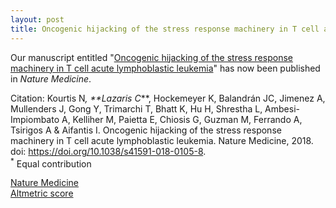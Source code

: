 ```yaml
---
layout: post
title: Oncogenic hijacking of the stress response machinery in T cell acute lymphoblastic leukemia
---
```


Our manuscript entitled "[Oncogenic hijacking of the stress response machinery in T cell acute lymphoblastic leukemia](https://www.nature.com/articles/s41591-018-0105-8)" has now been published in _Nature Medicine_.  

Citation: Kourtis N<sup>*</sup>, **Lazaris C<sup>*</sup>**, Hockemeyer K, Balandrán JC, Jimenez A, Mullenders J, Gong Y, Trimarchi T, Bhatt K, Hu H, Shrestha L, Ambesi-Impiombato A, Kelliher M, Paietta E, Chiosis G, Guzman M, Ferrando A, Tsirigos A & Aifantis I. Oncogenic hijacking of the stress response machinery in T cell acute lymphoblastic leukemia. Nature Medicine, 2018. doi: https://doi.org/10.1038/s41591-018-0105-8.  
<sup>*</sup> Equal contribution

[Nature Medicine](https://www.nature.com/articles/s41591-018-0105-8)    
[Altmetric score](https://www.altmetric.com/details/45430934)
